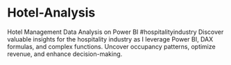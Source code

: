 # Hotel-Analysis
Hotel Management Data Analysis on Power BI #hospitalityindustry  Discover valuable insights for the hospitality industry as I leverage Power BI, DAX formulas, and complex functions. Uncover occupancy patterns, optimize revenue, and enhance decision-making. 
